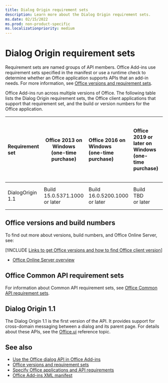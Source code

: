 ```yaml
---
title: Dialog Origin requirement sets
description: Learn more about the Dialog Origin requirement sets.
ms.date: 02/15/2022
ms.prod: non-product-specific
ms.localizationpriority: medium
---
```


# Dialog Origin requirement sets

Requirement sets are named groups of API members. Office Add-ins use requirement sets specified in the manifest or use a runtime check to determine whether an Office application supports APIs that an add-in needs. For more information, see [Office versions and requirement sets](/office/dev/add-ins/develop/office-versions-and-requirement-sets).

Office Add-ins run across multiple versions of Office. The following table lists the Dialog Origin requirement sets, the Office client applications that support that requirement set, and the build or version numbers for the Office application.

|  Requirement set  | Office 2013 on Windows<br>(one-time purchase) | Office 2016 on Windows<br>(one-time purchase) | Office 2019 or later on Windows<br>(one-time purchase) | Office on Windows<br>(subscription) |  Office on iPad<br>(subscription)  |  Office on Mac<br>(both subscription<br> and one-time purchase Office on Mac 2019 and later)  | Office on the web  |  Office Online Server  |
|:-----|-----|:-----|:-----|:-----|:-----|:-----|:-----|:-----|
| DialogOrigin 1.1  | Build<br>15.0.5371.1000<br>or later | Build<br>16.0.5200.1000<br>or later | Build<br>TBD<br>or later | TBD | 2.52 or later | 16.52 or later | July, 2021 | Version 2108<br>(Build 10377.1000)<br>or later |

## Office versions and build numbers

To find out more about versions, build numbers, and Office Online Server, see:

[!INCLUDE [Links to get Office versions and how to find Office client version](../../includes/links-get-office-versions-builds.md)]
- [Office Online Server overview](/officeonlineserver/office-online-server-overview)

## Office Common API requirement sets

For information about Common API requirement sets, see [Office Common API requirement sets](office-add-in-requirement-sets.md).

## Dialog Origin 1.1

The Dialog Origin 1.1 is the first version of the API. It provides support for cross-domain messaging between a dialog and its parent page. For details about these APIs, see the [Office.ui](/javascript/api/office/office.ui) reference topic.

## See also

- [Use the Office dialog API in Office Add-ins](/office/dev/add-ins/develop/dialog-api-in-office-add-ins)
- [Office versions and requirement sets](/office/dev/add-ins/develop/office-versions-and-requirement-sets)
- [Specify Office applications and API requirements](/office/dev/add-ins/develop/specify-office-hosts-and-api-requirements)
- [Office Add-ins XML manifest](/office/dev/add-ins/develop/add-in-manifests)
